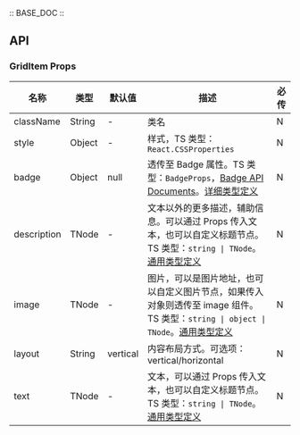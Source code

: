 :: BASE_DOC ::

## API


### GridItem Props

名称 | 类型 | 默认值 | 描述 | 必传
-- | -- | -- | -- | --
className | String | - | 类名 | N
style | Object | - | 样式，TS 类型：`React.CSSProperties` | N
badge | Object | null | 透传至 Badge 属性。TS 类型：`BadgeProps`，[Badge API Documents](./badge?tab=api)。[详细类型定义](https://github.com/Tencent/tdesign-mobile-react/tree/develop/src/grid/type.ts) | N
description | TNode | - | 文本以外的更多描述，辅助信息。可以通过 Props 传入文本，也可以自定义标题节点。TS 类型：`string \| TNode`。[通用类型定义](https://github.com/Tencent/tdesign-mobile-react/blob/develop/src/common.ts) | N
image | TNode | - | 图片，可以是图片地址，也可以自定义图片节点，如果传入对象则透传至 image 组件。TS 类型：`string \| object \| TNode`。[通用类型定义](https://github.com/Tencent/tdesign-mobile-react/blob/develop/src/common.ts) | N
layout | String | vertical | 内容布局方式。可选项：vertical/horizontal | N
text | TNode | - | 文本，可以通过 Props 传入文本，也可以自定义标题节点。TS 类型：`string \| TNode`。[通用类型定义](https://github.com/Tencent/tdesign-mobile-react/blob/develop/src/common.ts) | N
